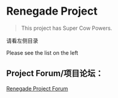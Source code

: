 # Renegade Project

> This project has Super Cow Powers.

请看左侧目录

Please see the list on the left

## Project Forum/项目论坛：

[Renegade Project Forum](https://forum.renegade-project.org/)
